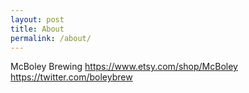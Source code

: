 ```yaml
---
layout: post
title: About
permalink: /about/
---
```


McBoley Brewing
https://www.etsy.com/shop/McBoley
https://twitter.com/boleybrew
